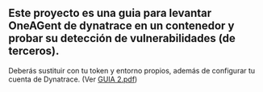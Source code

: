 ## Este proyecto es una guia para levantar OneAGent de dynatrace en un contenedor y probar su detección de vulnerabilidades (de terceros). 

Deberás sustituir con tu token y entorno propios, además de configurar tu cuenta de Dynatrace. (Ver [GUIA 2.pdf](https://github.com/valarcon42madrid/Dynatrace-t2/blob/main/GUIA%202.pdf))

